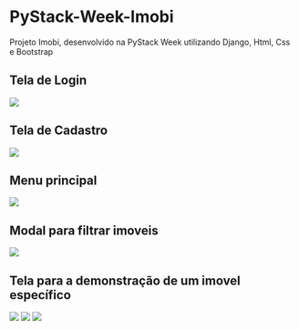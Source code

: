 # PyStack-Week-Imobi
Projeto Imobi, desenvolvido na PyStack Week utilizando Django, Html, Css e Bootstrap

## Tela de Login
<img src = "https://i.ibb.co/nC3WGrT/Login.png">

## Tela de Cadastro
<img src = "https://i.ibb.co/CPcMFRB/Cadastro.png">

## Menu principal
<img src = "https://i.ibb.co/0mm6mrV/Home.png">

## Modal para filtrar imoveis
<img src = "https://i.ibb.co/2SBVsq1/Filtrar.png">

## Tela para a demonstração de um imovel específico
<img src = "https://i.ibb.co/qsSs40t/Imovel-Find-1.png">
<img src = "https://i.ibb.co/rvcsf6J/Imovel-Find-2.png">
<img src = "https://i.ibb.co/nrH2W3n/imovel-Find-3.png">
